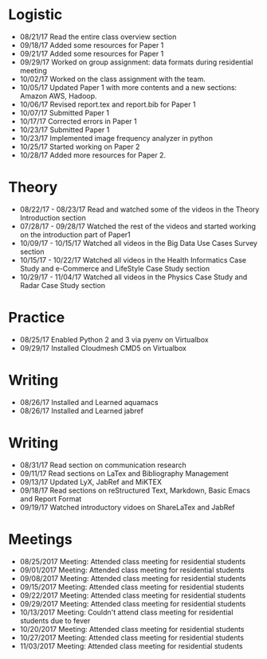 # Logistic

* 08/21/17 Read the entire class overview section 
* 09/18/17 Added some resources for Paper 1
* 09/21/17 Added some resources for Paper 1
* 09/29/17 Worked on group assignment: data formats during residential meeting
* 10/02/17 Worked on the class assignment with the team.
* 10/05/17 Updated Paper 1 with more contents and a new sections: Amazon AWS, Hadoop.
* 10/06/17 Revised report.tex and report.bib for Paper 1
* 10/07/17 Submitted Paper 1
* 10/17/17 Corrected errors in Paper 1 
* 10/23/17 Submitted Paper 1
* 10/23/17 Implemented image frequency analyzer in python
* 10/25/17 Started working on Paper 2
* 10/28/17 Added more resources for Paper 2.




# Theory

* 08/22/17 - 08/23/17 Read and watched some of the videos in the Theory Introduction section
* 07/28/17 - 09/28/17 Watched the rest of the videos and started working on the introduction part of Paper1
* 10/09/17 - 10/15/17 Watched all videos in the Big Data Use Cases Survey section
* 10/15/17 - 10/22/17 Watched all videos in the Health Informatics Case Study and e-Commerce and LifeStyle Case Study section
* 10/29/17 - 11/04/17 Watched all videos in the Physics Case Study and Radar Case Study section

# Practice
* 08/25/17 Enabled Python 2 and 3 via pyenv on Virtualbox
* 09/29/17 Installed Cloudmesh CMD5 on Virtualbox

# Writing

* 08/26/17 Installed and Learned aquamacs
* 08/26/17 Installed and Learned jabref
 

# Writing

* 08/31/17 Read section on communication research
* 09/11/17 Read sections on LaTex and Bibliography Management
* 09/13/17 Updated LyX, JabRef and MiKTEX
* 09/18/17 Read sections on reStructured Text, Markdown, Basic Emacs and Report Format 
* 09/19/17 Watched introductory vidoes on ShareLaTex and JabRef

# Meetings

* 08/25/2017 Meeting: Attended class meeting for residential students
* 09/01/2017 Meeting: Attended class meeting for residential students
* 09/08/2017 Meeting: Attended class meeting for residential students
* 09/15/2017 Meeting: Attended class meeting for residential students
* 09/22/2017 Meeting: Attended class meeting for residential students
* 09/29/2017 Meeting: Attended class meeting for residential students
* 10/13/2017 Meeting: Couldn't attend class meeting for residential students due to fever
* 10/20/2017 Meeting: Attended class meeting for residential students
* 10/27/2017 Meeting: Attended class meeting for residential students
* 11/03/2017 Meeting: Attended class meeting for residential students

